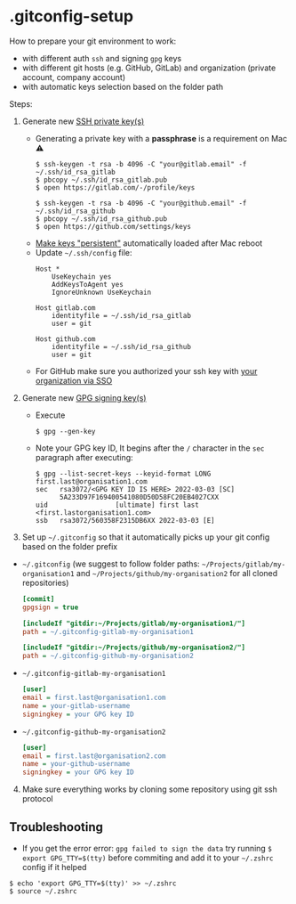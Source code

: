 # .gitconfig-setup

How to prepare your git environment to work:
- with different auth `ssh` and signing `gpg` keys
- with different git hosts (e.g. GitHub, GitLab) and organization (private account, company account) 
- with automatic keys selection based on the folder path

Steps:
1. Generate new [SSH private key(s)](https://docs.gitlab.com/ee/user/ssh.html#generate-an-ssh-key-pair)
    - Generating a private key with a **passphrase** is a requirement on Mac :warning:
      ```shell
      $ ssh-keygen -t rsa -b 4096 -C "your@gitlab.email" -f ~/.ssh/id_rsa_gitlab
      $ pbcopy ~/.ssh/id_rsa_gitlab.pub
      $ open https://gitlab.com/-/profile/keys

      $ ssh-keygen -t rsa -b 4096 -C "your@github.email" -f ~/.ssh/id_rsa_github
      $ pbcopy ~/.ssh/id_rsa_github.pub
      $ open https://github.com/settings/keys
      ```
    - [Make keys "persistent"](https://unix.stackexchange.com/a/560404/171941) automatically loaded after Mac reboot
    - Update `~/.ssh/config` file:
      ```config
      Host *
          UseKeychain yes
          AddKeysToAgent yes
          IgnoreUnknown UseKeychain

      Host gitlab.com
          identityfile = ~/.ssh/id_rsa_gitlab
          user = git

      Host github.com
          identityfile = ~/.ssh/id_rsa_github
          user = git
      ```
    - For GitHub make sure you authorized your ssh key with [your organization via SSO](https://docs.github.com/en/enterprise-cloud@latest/authentication/authenticating-with-saml-single-sign-on/authorizing-an-ssh-key-for-use-with-saml-single-sign-on)

2. Generate new [GPG signing key(s)](https://docs.gitlab.com/ee/user/project/repository/gpg_signed_commits/)
    - Execute
      ```shell
      $ gpg --gen-key
      ```
    - Note your GPG key ID, It begins after the `/` character in the `sec` paragraph after executing:
      ```shell
      $ gpg --list-secret-keys --keyid-format LONG first.last@organisation1.com
      sec   rsa3072/<GPG KEY ID IS HERE> 2022-03-03 [SC]
            5A233D97F169400541080D50D58FC20EB4027CXX
      uid                 [ultimate] first last <first.lastorganisation1.com>
      ssb   rsa3072/560358F2315DB6XX 2022-03-03 [E]
      ```

3. Set up `~/.gitconfig` so that it automatically picks up your git config based on the folder prefix
  - `~/.gitconfig` (we suggest to follow folder paths: `~/Projects/gitlab/my-organisation1` and `~/Projects/github/my-organisation2` for all cloned repositories)
    ```ini
    [commit]
    gpgsign = true

    [includeIf "gitdir:~/Projects/gitlab/my-organisation1/"]
    path = ~/.gitconfig-gitlab-my-organisation1

    [includeIf "gitdir:~/Projects/github/my-organisation2/"]
    path = ~/.gitconfig-github-my-organisation2
    ```

  - `~/.gitconfig-gitlab-my-organisation1`
    ```ini
    [user]
    email = first.last@organisation1.com
    name = your-gitlab-username
    signingkey = your GPG key ID
    ```

  - `~/.gitconfig-github-my-organisation2`
    ```ini
    [user]
    email = first.last@organisation2.com
    name = your-github-username
    signingkey = your GPG key ID
    ```

4. Make sure everything works by cloning some repository using git ssh protocol

## Troubleshooting

- If you get the error error: `gpg failed to sign the data` try running `$ export GPG_TTY=$(tty)` before commiting and add it to your `~/.zshrc` config if it helped

```shell
$ echo 'export GPG_TTY=$(tty)' >> ~/.zshrc
$ source ~/.zshrc
```
